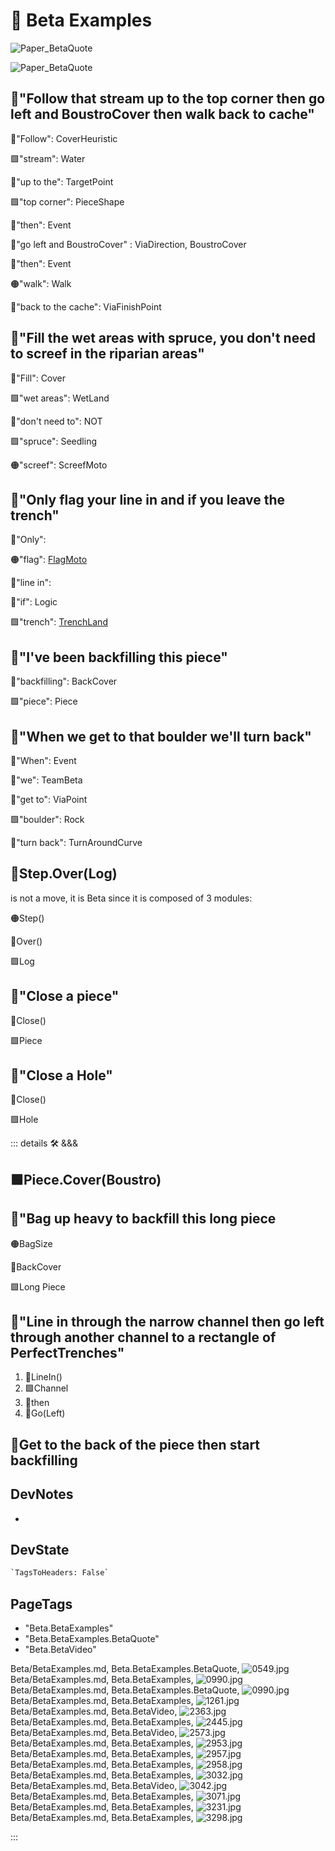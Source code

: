 
# 🔷 <beta>Beta Examples</beta>

![Paper_BetaQuote](/Paper_BetaQuote2.jpg)

![Paper_BetaQuote](/Paper_BetaQuote.jpg)

## 🔷<beta>"<via>Follow that <eco>stream</eco> up to the <eco>top corner</eco> <neuro>then</neuro> go left and BoustroCover </via> <neuro>then</neuro> <moto>walk </moto>back to cache"</beta>

🔻<via>"Follow": CoverHeuristic</via>

🟩<eco>"stream": Water</eco>

🔻<via>"up to the": TargetPoint</via>

🟩<eco>"top corner": PieceShape</eco>

💜<neuro>"then": Event</neuro>

🔻<via>"go left and BoustroCover" : ViaDirection, BoustroCover</via>

💜<neuro>"then": Event</neuro>

🟠<moto>"walk": Walk</moto>

🔻<via>"back to the cache": ViaFinishPoint</via>

## 🔷<beta>"<via>Fill</via> the <eco>wet areas</eco> with <eco>spruce</eco>, you don't need to <moto>screef</moto> in the <eco>riparian areas</eco>"</beta>

🔻<via>"Fill": Cover</via>

🟩<eco>"wet areas": WetLand</eco>

💜<neuro>"don't need to": NOT</neuro>

🟩<eco>"spruce": Seedling</eco>

🟠<moto>"screef": ScreefMoto</moto>

## 🔷<beta>"Only <via>flag</via> your <via>line in</via> and <neuro>if</neuro> you <via>leave</via> the <eco>trench</eco>"</beta>

🔷<beta>"Only": </beta>

🟠<moto>"flag": [FlagMoto](/reference/Moto/ToolMoto/FlagMoto/Overview)</moto>

🔻<via>"line in": </via>

💜<neuro>"if": Logic</neuro>

🟩<eco>"trench": [TrenchLand](/reference/Eco/Prep/TrenchLand)</eco>

## 🔷<beta>"I've been <via>backfilling</via> this <eco>piece</eco>"</beta>

🔻<via>"backfilling": BackCover</via>

🟩<eco>"piece": Piece</eco>

## 🔷<beta>"<neuro>When</neuro> we <via>get to</via> that <eco>boulder</eco> we'll <via>turn back</via>"</beta>

💜<neuro>"When": Event</neuro>

🔷<beta>"we": TeamBeta</beta>

🔻<via>"get to": ViaPoint</via>

🟩<eco>"boulder": Rock</eco>

🔻<via>"turn back": TurnAroundCurve</via>

## 🔷<beta><moto>Step</moto>.<via>Over</via>(<eco>Log</eco>)</beta>

is not a move, it is Beta since it is composed of 3 modules:

🟠<moto>Step()</moto>

🔻<via>Over()</via>

🟩<eco>Log</eco>

## 🔷<beta>"<via>Close</via> a <eco>piece</eco>"</beta>

🔻<via>Close()</via>

🟩<eco>Piece</eco>

## 🔷<beta>"<via>Close</via> a <eco>Hole</eco>"</beta>

🔻<via>Close()</via>

🟩<eco>Hole</eco>

::: details 🛠 <dev>&&&</dev>

## 🟩<eco>Piece</eco>.<via>Cover(Boustro)</via>

## 🔷<beta>"<moto>Bag up heavy</moto> to <via>backfill</via> this <eco>long piece</eco></beta>

🟠<moto>BagSize</moto>

🔻<via>BackCover</via>

🟩<eco>Long Piece</eco>

## 🔷<beta>"<via>Line in through the</via> <eco>narrow channel </eco><neuro>then</neuro> <via>go left through</via> <eco>another channel</eco> <via>to </via>a <eco>rectangle of PerfectTrenches</eco>"</beta>

1. 🔻<via>LineIn()</via>
2. 🟩<eco>Channel</eco>
3. 💜<neuro>then</neuro>
4. 🔻<via>Go(Left)</via>

## 🔷<beta>Get to the back of the piece then start backfilling</beta>

## DevNotes

-

## DevState

```py
`TagsToHeaders: False`
```

<h2>PageTags</h2>

- "Beta.BetaExamples"
- "Beta.BetaExamples.BetaQuote"
- "Beta.BetaVideo"

Beta/BetaExamples.md, <dev>Beta.BetaExamples.BetaQuote</dev>, ![0549.jpg](/PaperPhoto/0549.jpg)
Beta/BetaExamples.md, <dev>Beta.BetaExamples</dev>, ![0990.jpg](/PaperPhoto/0990.jpg)
Beta/BetaExamples.md, <dev>Beta.BetaExamples.BetaQuote</dev>, ![0990.jpg](/PaperPhoto/0990.jpg)
Beta/BetaExamples.md, <dev>Beta.BetaExamples</dev>, ![1261.jpg](/PaperPhoto/1261.jpg)
Beta/BetaExamples.md, <dev>Beta.BetaVideo</dev>, ![2363.jpg](/PaperPhoto/2363.jpg)
Beta/BetaExamples.md, <dev>Beta.BetaExamples</dev>, ![2445.jpg](/PaperPhoto/2445.jpg)
Beta/BetaExamples.md, <dev>Beta.BetaVideo</dev>, ![2573.jpg](/PaperPhoto/2573.jpg)
Beta/BetaExamples.md, <dev>Beta.BetaExamples</dev>, ![2953.jpg](/PaperPhoto/2953.jpg)
Beta/BetaExamples.md, <dev>Beta.BetaExamples</dev>, ![2957.jpg](/PaperPhoto/2957.jpg)
Beta/BetaExamples.md, <dev>Beta.BetaExamples</dev>, ![2958.jpg](/PaperPhoto/2958.jpg)
Beta/BetaExamples.md, <dev>Beta.BetaExamples</dev>, ![3032.jpg](/PaperPhoto/3032.jpg)
Beta/BetaExamples.md, <dev>Beta.BetaVideo</dev>, ![3042.jpg](/PaperPhoto/3042.jpg)
Beta/BetaExamples.md, <dev>Beta.BetaExamples</dev>, ![3071.jpg](/PaperPhoto/3071.jpg)
Beta/BetaExamples.md, <dev>Beta.BetaExamples</dev>, ![3231.jpg](/PaperPhoto/3231.jpg)
Beta/BetaExamples.md, <dev>Beta.BetaExamples</dev>, ![3298.jpg](/PaperPhoto/3298.jpg)

:::
